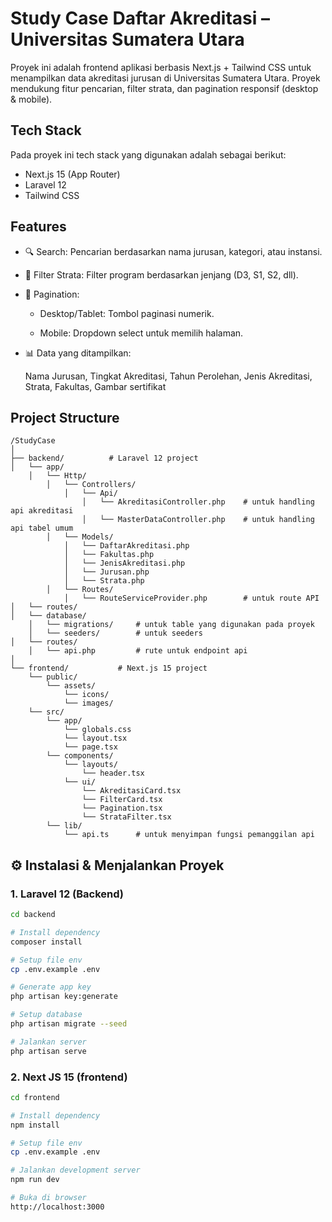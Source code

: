 
# Study Case Daftar Akreditasi – Universitas Sumatera Utara

Proyek ini adalah frontend aplikasi berbasis Next.js + Tailwind CSS untuk menampilkan data akreditasi jurusan di Universitas Sumatera Utara. Proyek mendukung fitur pencarian, filter strata, dan pagination responsif (desktop & mobile).



## Tech Stack
Pada proyek ini tech stack yang digunakan adalah sebagai berikut:
- Next.js 15 (App Router)
- Laravel 12
- Tailwind CSS


## Features

- 🔍 Search: Pencarian berdasarkan nama jurusan, kategori, atau instansi.

- 🧪 Filter Strata: Filter program berdasarkan jenjang (D3, S1, S2, dll).

- 📄 Pagination:

    - Desktop/Tablet: Tombol paginasi numerik.

    - Mobile: Dropdown select untuk memilih halaman.

- 📊 Data yang ditampilkan:

    Nama Jurusan, Tingkat Akreditasi, Tahun Perolehan, Jenis Akreditasi, Strata, Fakultas, Gambar sertifikat
## Project Structure
    /StudyCase
    │
    ├── backend/          # Laravel 12 project
    │   └── app/
        │   └── Http/
            │   └── Controllers/
                │   └── Api/
                    │   └── AkreditasiController.php    # untuk handling api akreditasi
                    │   └── MasterDataController.php    # untuk handling api tabel umum
            │   └── Models/
                │   └── DaftarAkreditasi.php
                │   └── Fakultas.php
                │   └── JenisAkreditasi.php
                │   └── Jurusan.php
                │   └── Strata.php
            │   └── Routes/
                │   └── RouteServiceProvider.php        # untuk route API
    │   └── routes/
    │   └── database/
        │   └── migrations/     # untuk table yang digunakan pada proyek
        │   └── seeders/        # untuk seeders
    │   └── routes/
        │   └── api.php         # rute untuk endpoint api
    │
    └── frontend/           # Next.js 15 project
        └── public/
            └── assets/
                └── icons/ 
                └── images/ 
        └── src/
            └── app/
                └── globals.css
                └── layout.tsx
                └── page.tsx
            └── components/
                └── layouts/
                    └── header.tsx
                └── ui/
                    └── AkreditasiCard.tsx
                    └── FilterCard.tsx
                    └── Pagination.tsx
                    └── StrataFilter.tsx
            └── lib/
                └── api.ts      # untuk menyimpan fungsi pemanggilan api
## ⚙️ Instalasi & Menjalankan Proyek

### 1. Laravel 12 (Backend)

```bash
cd backend

# Install dependency
composer install

# Setup file env
cp .env.example .env

# Generate app key
php artisan key:generate

# Setup database
php artisan migrate --seed

# Jalankan server
php artisan serve
```

### 2. Next JS 15 (frontend)

```bash
cd frontend

# Install dependency
npm install

# Setup file env
cp .env.example .env

# Jalankan development server
npm run dev

# Buka di browser
http://localhost:3000

```
    